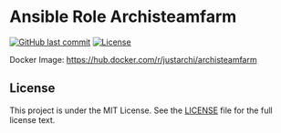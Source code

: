 # Ansible Role Archisteamfarm

[![GitHub last commit](https://img.shields.io/github/last-commit/ursinn/ansible-role-archisteamfarm?logo=github&style=for-the-badge)](https://github.com/ursinn/ansible-role-archisteamfarm/commits)
[![License](https://img.shields.io/github/license/ursinn/ansible-role-archisteamfarm?style=for-the-badge)](https://github.com/ursinn/ansible-role-archisteamfarm/blob/main/LICENSE)

Docker Image: https://hub.docker.com/r/justarchi/archisteamfarm

## License

This project is under the MIT License. See the [LICENSE](https://github.com/ursinn/ansible-role-archisteamfarm/blob/main/LICENSE) file for the full license text.
